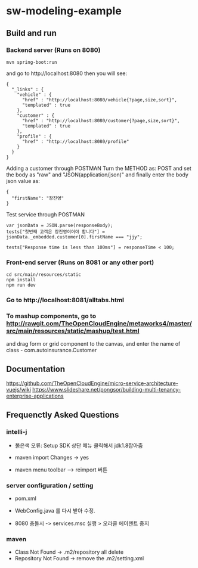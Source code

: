 # sw-modeling-example

## Build and run
### Backend server (Runs on 8080)
```
mvn spring-boot:run
```
and go to http://localhost:8080 then you will see:
```
{
  "_links" : {
    "vehicle" : {
      "href" : "http://localhost:8080/vehicle{?page,size,sort}",
      "templated" : true
    },
    "customer" : {
      "href" : "http://localhost:8080/customer{?page,size,sort}",
      "templated" : true
    },
    "profile" : {
      "href" : "http://localhost:8080/profile"
    }
  }
}
```

Adding a customer through POSTMAN
Turn the METHOD as: POST
and set the body as "raw" and "JSON(application/json)"
and finally enter the body json value as:
```
{
  "firstName": "장진영"
}
```
Test service through POSTMAN

```
var jsonData = JSON.parse(responseBody);
tests["첫번째 고객은 장진영이어야 합니다"] = jsonData._embedded.customer[0].firstName === "jjy";

tests["Response time is less than 100ms"] = responseTime < 100;
```

### Front-end server (Runs on 8081 or any other port)
```
cd src/main/resources/static
npm install
npm run dev
```

### Go to http://localhost:8081/alltabs.html

### To mashup components, go to http://rawgit.com/TheOpenCloudEngine/metaworks4/master/src/main/resources/static/mashup/test.html

and drag form or grid component to the canvas, and enter the name of class - com.autoinsurance.Customer

## Documentation
https://github.com/TheOpenCloudEngine/micro-service-architecture-vuejs/wiki
https://www.slideshare.net/pongsor/building-multi-tenancy-enterprise-applications


## Frequenctly Asked Questions

### intelli-j
- 붉은색 오류:  Setup SDK 상단 메뉴 클릭해서 jdk1.8잡아줌

- maven import Changes -> yes
- maven menu toolbar --> reimport 버튼

### server configuration / setting
- pom.xml
- WebConfig.java 를 다시 받아 수정.

- 8080 충돌시 -> services.msc 실행 > 오라클 에이젠트 중지
### maven 
- Class Not Found -> .m2/repository all delete
- Repository Not Found -> remove the .m2/setting.xml
